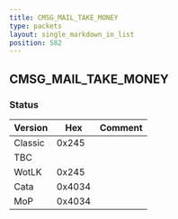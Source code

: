 ```yaml
---
title: CMSG_MAIL_TAKE_MONEY
type: packets
layout: single_markdown_in_list
position: 582
---
```


## CMSG_MAIL_TAKE_MONEY

### Status

Version    | Hex        | Comment
---------- | ---------- | ---------- 
Classic    | 0x245      | 
TBC        |            | 
WotLK      | 0x245      | 
Cata       | 0x4034     | 
MoP        | 0x4034     | 